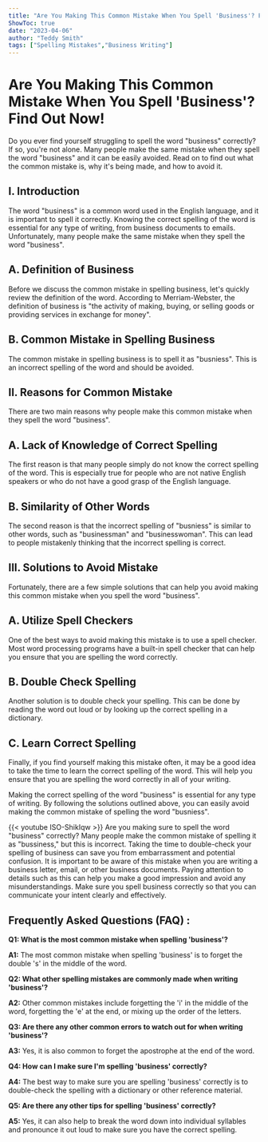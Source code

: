 ```yaml
---
title: "Are You Making This Common Mistake When You Spell 'Business'? Find Out Now!"
ShowToc: true 
date: "2023-04-06"
author: "Teddy Smith" 
tags: ["Spelling Mistakes","Business Writing"]
---
```

# Are You Making This Common Mistake When You Spell 'Business'? Find Out Now!

Do you ever find yourself struggling to spell the word "business" correctly? If so, you're not alone. Many people make the same mistake when they spell the word "business" and it can be easily avoided. Read on to find out what the common mistake is, why it's being made, and how to avoid it.

## I. Introduction

The word "business" is a common word used in the English language, and it is important to spell it correctly. Knowing the correct spelling of the word is essential for any type of writing, from business documents to emails. Unfortunately, many people make the same mistake when they spell the word "business".

## A. Definition of Business

Before we discuss the common mistake in spelling business, let's quickly review the definition of the word. According to Merriam-Webster, the definition of business is "the activity of making, buying, or selling goods or providing services in exchange for money".

## B. Common Mistake in Spelling Business

The common mistake in spelling business is to spell it as "busniess". This is an incorrect spelling of the word and should be avoided.

## II. Reasons for Common Mistake

There are two main reasons why people make this common mistake when they spell the word "business".

## A. Lack of Knowledge of Correct Spelling

The first reason is that many people simply do not know the correct spelling of the word. This is especially true for people who are not native English speakers or who do not have a good grasp of the English language.

## B. Similarity of Other Words

The second reason is that the incorrect spelling of "busniess" is similar to other words, such as "businessman" and "businesswoman". This can lead to people mistakenly thinking that the incorrect spelling is correct.

## III. Solutions to Avoid Mistake

Fortunately, there are a few simple solutions that can help you avoid making this common mistake when you spell the word "business".

## A. Utilize Spell Checkers

One of the best ways to avoid making this mistake is to use a spell checker. Most word processing programs have a built-in spell checker that can help you ensure that you are spelling the word correctly.

## B. Double Check Spelling

Another solution is to double check your spelling. This can be done by reading the word out loud or by looking up the correct spelling in a dictionary.

## C. Learn Correct Spelling

Finally, if you find yourself making this mistake often, it may be a good idea to take the time to learn the correct spelling of the word. This will help you ensure that you are spelling the word correctly in all of your writing.

Making the correct spelling of the word "business" is essential for any type of writing. By following the solutions outlined above, you can easily avoid making the common mistake of spelling the word "busniess".

{{< youtube ISO-ShikIqw >}} 
Are you making sure to spell the word "business" correctly? Many people make the common mistake of spelling it as "bussiness," but this is incorrect. Taking the time to double-check your spelling of business can save you from embarrassment and potential confusion. It is important to be aware of this mistake when you are writing a business letter, email, or other business documents. Paying attention to details such as this can help you make a good impression and avoid any misunderstandings. Make sure you spell business correctly so that you can communicate your intent clearly and effectively.

## Frequently Asked Questions (FAQ) :
**Q1: What is the most common mistake when spelling 'business'?**

**A1:** The most common mistake when spelling 'business' is to forget the double 's' in the middle of the word.

**Q2: What other spelling mistakes are commonly made when writing 'business'?**

**A2:** Other common mistakes include forgetting the 'i' in the middle of the word, forgetting the 'e' at the end, or mixing up the order of the letters.

**Q3: Are there any other common errors to watch out for when writing 'business'?**

**A3:** Yes, it is also common to forget the apostrophe at the end of the word.

**Q4: How can I make sure I'm spelling 'business' correctly?**

**A4:** The best way to make sure you are spelling 'business' correctly is to double-check the spelling with a dictionary or other reference material.

**Q5: Are there any other tips for spelling 'business' correctly?**

**A5:** Yes, it can also help to break the word down into individual syllables and pronounce it out loud to make sure you have the correct spelling.





